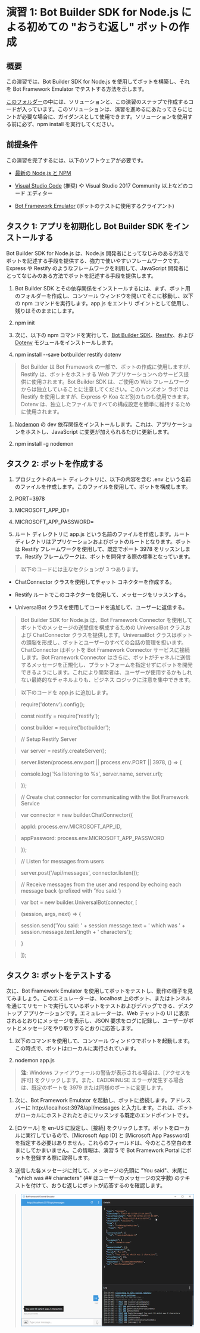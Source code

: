 # 演習 1: Bot Builder SDK for Node.js による初めての "おうむ返し" ボットの作成

## 概要

この演習では、Bot Builder SDK for Node.js を使用してボットを構築し、それを Bot
Framework Emulator でテストする方法を示します。

[このフォルダー](https://github.com/GeekTrainer/help-desk-bot-lab/blob/develop/Node/exercise1-EchoBot)の中には、ソリューションと、この演習のステップで作成するコードが入っています。このソリューションは、演習を進めるにあたってさらにヒントが必要な場合に、ガイダンスとして使用できます。ソリューションを使用する前に必ず、npm
install を実行してください。

## 前提条件

この演習を完了するには、以下のソフトウェアが必要です。

-   [最新の Node.js と NPM](https://nodejs.org/en/download)

-   [Visual Studio Code](https://code.visualstudio.com/download) (推奨) や
    Visual Studio 2017 Community 以上などのコード エディター

-   [Bot Framework Emulator](https://emulator.botframework.com/)
    (ボットのテストに使用するクライアント)

## タスク 1: アプリを初期化し Bot Builder SDK をインストールする

Bot Builder SDK for Node.js は、Node.js
開発者にとってなじみのある方法でボットを記述する手段を提供する、強力で使いやすいフレームワークです。Express
や Restify のようなフレームワークを利用して、JavaScript
開発者にとってなじみのある方法でボットを記述する手段を提供します。

1.  Bot Builder SDK
    とその依存関係をインストールするには、まず、ボット用のフォルダーを作成し、コンソール
    ウィンドウを開いてそこに移動し、以下の npm コマンドを実行します。app.js
    をエントリ ポイントとして使用し、残りはそのままにします。

2.  npm init

3.  次に、以下の npm コマンドを実行して、[Bot Builder
    SDK](https://dev.botframework.com/)、[Restify](http://restify.com/)、および
    [Dotenv](https://github.com/motdotla/dotenv)
    モジュールをインストールします。

4.  npm install --save botbuilder restify dotenv

>   Bot Builder は Bot Framework の一部で、ボットの作成に使用しますが、Restify
>   は、ボットをホストする Web
>   アプリケーションへのサービス提供に使用されます。Bot Builder SDK は、ご使用の
>   Web フレームワークからは独立していることに注意してください。このハンズオン
>   ラボでは Restify を使用しますが、Express や Koa
>   など別のものも使用できます。Dotenv
>   は、独立したファイルですべての構成設定を簡単に維持するために使用されます。

1.  [Nodemon](https://nodemon.io/) の dev
    依存関係をインストールします。これは、アプリケーションをホストし、JavaScript
    に変更が加えられるたびに更新します。

2.  npm install -g nodemon

## タスク 2: ボットを作成する

1.  プロジェクトのルート ディレクトリに、以下の内容を含む .env
    という名前のファイルを作成します。このファイルを使用して、ボットを構成します。

2.  PORT=3978

3.  MICROSOFT\_APP\_ID=

4.  MICROSOFT\_APP\_PASSWORD=

5.  ルート ディレクトリに app.js という名前のファイルを作成します。ルート
    ディレクトリはアプリケーションおよびボットのルートとなります。ボットは
    Restify フレームワークを使用して、既定でポート 3978
    をリッスンします。Restify
    フレームワークは、ボットを開発する際の標準となっています。

>   以下のコードには主なセクションが 3 つあります。

-   ChatConnector クラスを使用してチャット コネクターを作成する。

-   Restify ルートでこのコネクターを使用して、メッセージをリッスンする。

-   UniversalBot クラスを使用してコードを追加して、ユーザーに返信する。

>   Bot Builder SDK for Node.js は、Bot Framework Connector
>   を使用してボットでのメッセージの送受信を構成するための UniversalBot
>   クラスおよび ChatConnector クラスを提供します。UniversalBot
>   クラスはボットの頭脳を形成し、ボットとユーザーのすべての会話の管理を担います。ChatConnector
>   はボットを Bot Framework Connector サービスに接続します。Bot Framework
>   Connector
>   はさらに、ボットがチャネルに送信するメッセージを正規化し、プラットフォームを指定せずにボットを開発できるようにします。これにより開発者は、ユーザーが使用するかもしれない最終的なチャネルよりも、ビジネス
>   ロジックに注意を集中できます。

>   以下のコードを app.js に追加します。

>   require('dotenv').config();

>   const restify = require('restify');

>   const builder = require('botbuilder');

>   // Setup Restify Server

>   var server = restify.createServer();

>   server.listen(process.env.port \|\| process.env.PORT \|\| 3978, () =\> {

>   console.log('%s listening to %s', server.name, server.url);

>   });

>   // Create chat connector for communicating with the Bot Framework Service

>   var connector = new builder.ChatConnector({

>   appId: process.env.MICROSOFT\_APP\_ID,

>   appPassword: process.env.MICROSOFT\_APP\_PASSWORD

>   });

>   // Listen for messages from users

>   server.post('/api/messages', connector.listen());

>   // Receive messages from the user and respond by echoing each message back
>   (prefixed with 'You said:')

>   var bot = new builder.UniversalBot(connector, [

>   (session, args, next) =\> {

>   session.send('You said: ' + session.message.text + ' which was ' +
>   session.message.text.length + ' characters');

>   }

>   ]);

## タスク 3: ボットをテストする

次に、Bot Framework Emulator
を使用してボットをテストし、動作の様子を見てみましょう。このエミュレーターは、localhost
上のボット、またはトンネルを通じてリモートで実行しているボットをテストおよびデバッグできる、デスクトップ
アプリケーションです。エミュレーターは、Web チャットの UI
に表示されるとおりにメッセージを表示し、JSON
要求をログに記録し、ユーザーがボットとメッセージをやり取りするとおりに応答します。

1.  以下のコマンドを使用して、コンソール
    ウィンドウでボットを起動します。この時点で、ボットはローカルに実行されています。

2.  nodemon app.js

>   **注:** Windows ファイアウォールの警告が表示される場合は、[アクセスを許可]
>   をクリックします。また、EADDRINUSE エラーが発生する場合は、既定のポートを
>   3979 または同様のポートに変更します。

1.  次に、Bot Framework Emulator を起動し、ボットに接続します。アドレス バーに
    http://localhost:3978/api/messages
    と入力します。これは、ボットがローカルにホストされたときにリッスンする既定のエンドポイントです。

2.  [ロケール] を en-US に設定し、[接続]
    をクリックします。ボットをローカルに実行しているので、[Microsoft App ID] と
    [Microsoft App Password]
    を指定する必要はありません。これらのフィールドは、今のところ空白のままにしてかまいません。この情報は、演習
    5 で Bot Framework Portal にボットを登録する際に取得します。

3.  送信した各メッセージに対して、メッセージの先頭に "You said"、末尾に "which
    was \#\# characters" (\#\# はユーザーのメッセージの文字数)
    のテキストを付けて、おうむ返しにボットが応答するのを確認します。

>   ![](./media/1-1.png)
